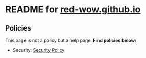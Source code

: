 # README for [red-wow.github.io](https://red-wow.github.io)

## Policies
This page is not a policy but a help page. **Find policies below:**

- Security: [Security Policy](https://github.com/red-wow/red-wow.github.io?tab=security-ov-file#readme)
